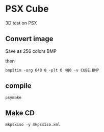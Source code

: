 # PSX Cube

3D test on PSX

## Convert image

Save as 256 colors BMP

then

```
bmp2tim -org 640 0 -plt 0 480 -v CUBE.BMP
```

## compile

```
psymake
```

## Make CD

```
mkpsxiso -y mkpsxiso.xml
```
